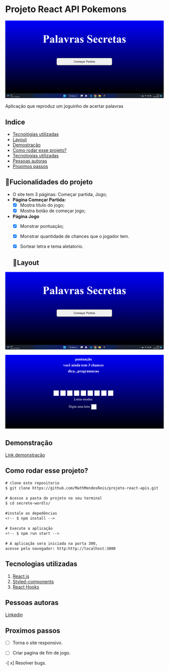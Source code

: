 # Projeto React API Pokemons

![Palavras Secretas](./secrete-wordls/src/img/homePage.png)

Aplicação que reproduz um joguinho de acertar palavras

## Indice
- <a href="#Tecnológias-utilizadas"> Tecnológias utilizadas</a>
- <a href="#layout ">Layout </a>
- <a href="#demostração ">Demostração </a>
- <a href="#comorodaresseprojeto ">Como rodar esse projeto?</a>
- <a href="#tecnologiasutilizadas ">Tecnologias utilizadas</a>
- <a href="#pessoasautoras">Pessoas autoras</a>
- <a href="#proximospassos ">Proximos passos</a>

## 📱Fucionalidades do projeto

- O site tem 3 páginas: Começar partida, Jogo;
- **Página Começar Partida:**
	- [X]  Mostra titulo do jogo;
	- [X]  Mostra botão de começar jogo;
- **Página Jogo**
	- [X] Monstrar pontuação;
	- [X] Monstrar quantidade de chances que o jogador tem.
	- [X] Sortear letra e tema aletatorio.


    ## 👀Layout
![Pagina Home](./secrete-wordls/src/img/homePage.png)

![Pagina Pokedex](./secrete-wordls/src/img/game.png)



## Demonstração

[Link demonstração](https://palavrassecretasteste.surge.sh/)

## Como rodar esse projeto?

```
# clone este repositorio
$ git clone https://github.com/MathMendesReis/projeto-react-apis.git

# Acesse a pasta do projeto no seu terminal
$ cd secrete-wordls/

#instale as depedências
<!-- $ npm install -->

# Execute a aplicação
<!-- $ npm run start -->

# A aplicação sera iniciada na porta 300, 
acesse pelo navegador: http:http://localhost:3000
```

## Tecnologias utilizadas

1. [React js](https://reactjs.org/)
2. [Styled-components](https://styled-components.com/)
3. [React Hooks](https://reactjs.org/docs/hooks-intro.html)

## Pessoas autoras



[Linkedin](https://www.linkedin.com/feed/?trk=seo-authwall-base_signin-form_submit)

## Proximos passos

-[ ] Torna o site responsivo.

-[ ] Criar pagina de fim de jogo.

-[ x] Resolver bugs.
